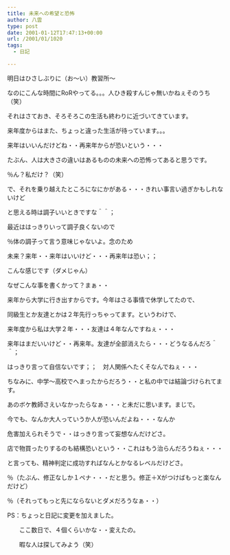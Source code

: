 ```yaml
---
title: 未来への希望と恐怖
author: 八雲
type: post
date: 2001-01-12T17:47:13+00:00
url: /2001/01/1020
tags:
  - 日記

---
```

明日はひさしぶりに（お～い）教習所～
  
なのにこんな時間にRoRやってる。。。人ひき殺すんじゃ無いかねぇそのうち（笑）

それはさておき、そろそろこの生活も終わりに近づいてきています。
  
来年度からはまた、ちょっと違った生活が待っています。。。
  
来年はいいんだけどね・・再来年からが恐いという・・・
  
たぶん、人は大きさの違いはあるものの未来への恐怖ってあると思うです。
  
％ん？私だけ？（笑）
  
で、それを乗り越えたところになにかがある・・・きれい事言い過ぎかもしれないけど
  
と思える時は調子いいときですな＾＾；
  
最近ははっきりいって調子良くないので
  
％体の調子って言う意味じゃないよ。念のため

未来？来年・・来年はいいけど・・・再来年は恐い；；
  
こんな感じです（ダメじゃん）
  
なぜこんな事を書くかって？まぁ・・
  
来年から大学に行き出すからです。今年はさる事情で休学してたので、
  
同級生とか友達とかは２年先行っちゃってます。というわけで、
  
来年度から私は大学２年・・・友達は４年なんですねぇ・・・
  
来年はまだいいけど・・再来年。友達が全部消えたら・・・どうなるんだろ＾＾；
  
はっきり言って自信ないです；；　対人関係へたくそなんでねぇ・・・
  
ちなみに、中学～高校でへまったからだろう・・と私の中では結論づけられてます。
  
あのボケ教師さえいなかったらなぁ・・・と未だに思います。まじで。
  
今でも、なんか大人っていうか人が恐いんだよね・・・なんか
  
危害加えられそうで・・はっきり言って妄想なんだけどさ。
  
店で物買ったりするのも結構恐いという・・これはもう治らんだろうねぇ・・・
  
と言っても、精神判定に成功すればなんとかなるレベルだけどさ。
  
％（たぶん、修正なしか１ペナ・・・だと思う。修正＋Xがつけばもっと楽なんだけど）
  
％（それってもっと先にならないとダメだろうなぁ・・）

PS：ちょっと日記に変更を加えました。
  
　　ここ数日で、４個くらいかな・・変えたの。
  
　　暇な人は探してみよう（笑）
